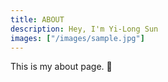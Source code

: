 ```yaml
---
title: ABOUT
description: Hey, I'm Yi-Long Sun
images: ["/images/sample.jpg"]
---
```



This is my about page. :wave:
